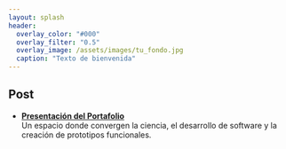 ```yaml
---
layout: splash
header:
  overlay_color: "#000"
  overlay_filter: "0.5"
  overlay_image: /assets/images/tu_fondo.jpg
  caption: "Texto de bienvenida"
---
```


## Post

- [**Presentación del Portafolio**](/presentacion-portafolio/)
  <br>
  <span>Un espacio donde convergen la ciencia, el desarrollo de software y la creación de prototipos funcionales.</span>
